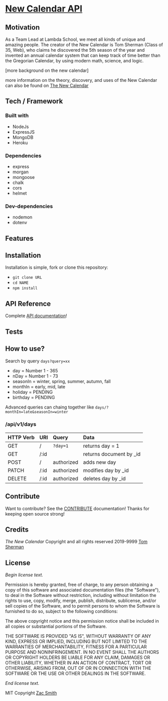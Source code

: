 # [New Calendar API](https://new-calendar-be.herokuapp.com/)

## Motivation

As a Team Lead at Lambda School, we meet all kinds of unique and amazing people. The creator of the New Calendar is Tom Sherman (Class of 35, Web), who claims he discovered the 5th season of the year and invented an annual calendar system that can keep track of time better than the Gregorian Calendar, by using modern math, science, and logic.

[more background on the new calendar]

more information on the theory, discovery, and uses of the New Calendar can also be found on [The New Calendar](https://thenewcalendar.com)

## Tech / Framework

### Built with

- NodeJs
- ExpressJS
- MongoDB
- Heroku

### Dependencies

- express
- morgan
- mongoose
- chalk
- cors
- helmet

### Dev-dependencies

- nodemon
- dotenv

## Features

## Installation

Installation is simple, fork or clone this repository:

- `git clone URL`
- `cd NAME`
- `npm install`

## API Reference

Complete [API documentation](https://app.swaggerhub.com/apis-docs/mrzacsmith/new-calendar/0.1)!

## Tests

## How to use?

Search by query `days?query=xx`

- day = Number 1 - 365
- nDay = Number 1 - 73
- seasonIn = winter, spring, summer, autumn, fall
- monthIn = early, mid, late
- holiday = PENDING
- birthday = PENDING

Advanced queries can chaing together like `days/?monthIn=late&seasonIn=winter`

### /api/v1/days

| HTTP Verb | URI  | Query      | Data                     |
| :-------- | :--- | :--------- | :----------------------- |
| GET       | /    | `?day=1`   | returns day = 1          |
| GET       | /:id |            | returns document by \_id |
| POST      | /    | authorized | adds new day             |
| PATCH     | /:id | authorized | modifies day by \_id     |
| DELETE    | /:id | authorized | deletes day by \_id      |

## Contribute

Want to contribute? See the [CONTRIBUTE](https://github.com/mrzacsmith/new-calendar-be/blob/master/CONTRIBUTE.md) documentation! Thanks for keeping open source strong!

## Credits

_The New Calendar_ Copyright and all rights reserved 2019-9999 [Tom Sherman]()

## License

_Begin license text._

Permission is hereby granted, free of charge, to any person obtaining a copy of this software and associated documentation files (the "Software"), to deal in the Software without restriction, including without limitation the rights to use, copy, modify, merge, publish, distribute, sublicense, and/or sell copies of the Software, and to permit persons to whom the Software is furnished to do so, subject to the following conditions:

The above copyright notice and this permission notice shall be included in all copies or substantial portions of the Software.

THE SOFTWARE IS PROVIDED "AS IS", WITHOUT WARRANTY OF ANY KIND, EXPRESS OR IMPLIED, INCLUDING BUT NOT LIMITED TO THE WARRANTIES OF MERCHANTABILITY, FITNESS FOR A PARTICULAR PURPOSE AND NONINFRINGEMENT. IN NO EVENT SHALL THE AUTHORS OR COPYRIGHT HOLDERS BE LIABLE FOR ANY CLAIM, DAMAGES OR OTHER LIABILITY, WHETHER IN AN ACTION OF CONTRACT, TORT OR OTHERWISE, ARISING FROM, OUT OF OR IN CONNECTION WITH THE SOFTWARE OR THE USE OR OTHER DEALINGS IN THE SOFTWARE.

_End license text._

MIT Copyright [Zac Smith](https://github.com/mrzacsmith)
